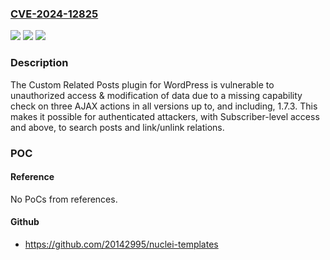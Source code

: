 ### [CVE-2024-12825](https://cve.mitre.org/cgi-bin/cvename.cgi?name=CVE-2024-12825)
![](https://img.shields.io/static/v1?label=Product&message=Custom%20Related%20Posts&color=blue)
![](https://img.shields.io/static/v1?label=Version&message=*%3C%3D%201.7.3%20&color=brighgreen)
![](https://img.shields.io/static/v1?label=Vulnerability&message=CWE-862%20Missing%20Authorization&color=brighgreen)

### Description

The Custom Related Posts plugin for WordPress is vulnerable to unauthorized access & modification of data due to a missing capability check on three AJAX actions in all versions up to, and including, 1.7.3. This makes it possible for authenticated attackers, with Subscriber-level access and above, to search posts and link/unlink relations.

### POC

#### Reference
No PoCs from references.

#### Github
- https://github.com/20142995/nuclei-templates

